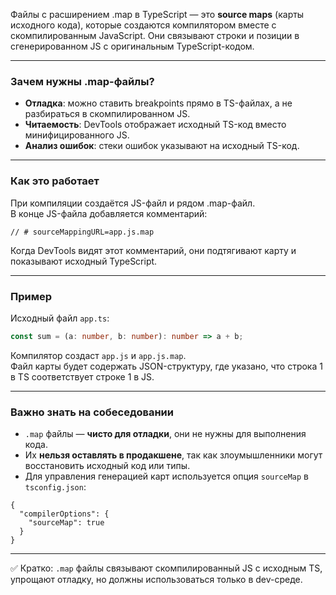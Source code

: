 Файлы с расширением .map в TypeScript — это **source maps** (карты исходного кода), которые создаются компилятором вместе с скомпилированным JavaScript. Они связывают строки и позиции в сгенерированном JS с оригинальным TypeScript-кодом.  

---

### Зачем нужны .map-файлы?
- **Отладка**: можно ставить breakpoints прямо в TS-файлах, а не разбираться в скомпилированном JS.  
- **Читаемость**: DevTools отображает исходный TS-код вместо минифицированного JS.  
- **Анализ ошибок**: стеки ошибок указывают на исходный TS-код.  

---

### Как это работает
При компиляции создаётся JS-файл и рядом .map-файл.  
В конце JS-файла добавляется комментарий:  

```// # sourceMappingURL=app.js.map```

Когда DevTools видят этот комментарий, они подтягивают карту и показывают исходный TypeScript.  

---

### Пример
Исходный файл `app.ts`: 

```ts
const sum = (a: number, b: number): number => a + b;
```

Компилятор создаст `app.js` и `app.js.map`.  
Файл карты будет содержать JSON-структуру, где указано, что строка 1 в TS соответствует строке 1 в JS.  

---

### Важно знать на собеседовании
- `.map` файлы — **чисто для отладки**, они не нужны для выполнения кода.  
- Их **нельзя оставлять в продакшене**, так как злоумышленники могут восстановить исходный код или типы.  
- Для управления генерацией карт используется опция `sourceMap` в `tsconfig.json`:  

```
{  
  "compilerOptions": {  
    "sourceMap": true  
  }  
}
```

---

✅ Кратко: `.map` файлы связывают скомпилированный JS с исходным TS, упрощают отладку, но должны использоваться только в dev-среде.
